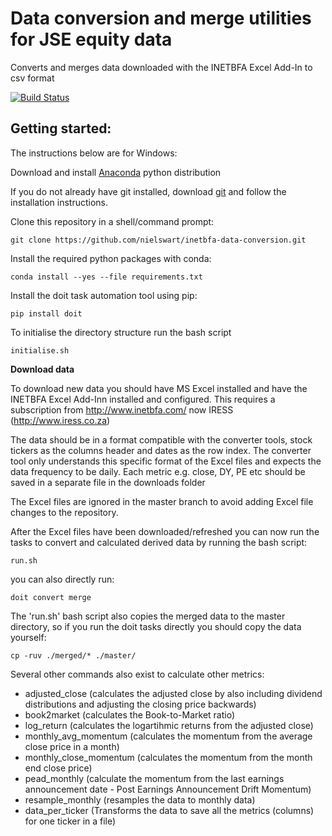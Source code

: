 # Data conversion and merge utilities for JSE equity data

Converts and merges data downloaded with the INETBFA Excel Add-In to csv format

[![Build Status](https://travis-ci.org/nielswart/inetbfa-data-conversion.svg?branch=master)](https://travis-ci.org/nielswart/inetbfa-data-conversion)

## Getting started:

The instructions below are for Windows:

Download and install [Anaconda](https://www.continuum.io/downloads) python distribution

If you do not already have git installed, download [git](https://git-scm.com/downloads) and follow the installation instructions.

Clone this repository in a shell/command prompt:

    git clone https://github.com/nielswart/inetbfa-data-conversion.git

Install the required python packages with conda:

    conda install --yes --file requirements.txt

Install the doit task automation tool using pip:

    pip install doit

To initialise the directory structure run the bash script

    initialise.sh

**Download data**

To download new data you should have MS Excel installed and have the INETBFA Excel Add-Inn installed and configured.  This requires a subscription from http://www.inetbfa.com/ now IRESS (http://www.iress.co.za)

The data should be in a format compatible with the converter tools, stock tickers as the columns header and dates as the row index.  The converter tool only understands this specific format of the Excel files and expects the data frequency to be daily.  Each metric e.g. close, DY, PE etc should be saved in a separate file in the downloads folder

The Excel files are ignored in the master branch to avoid adding Excel file changes to the repository.

After the Excel files have been downloaded/refreshed you can now run the tasks to convert and calculated derived data by running the bash script:

    run.sh

you can also directly run:

    doit convert merge

The 'run.sh' bash script also copies the merged data to the master directory, so if you run the doit tasks directly you should copy the data yourself:

    cp -ruv ./merged/* ./master/

Several other commands also exist to calculate other metrics:

- adjusted_close (calculates the adjusted close by also including dividend distributions and adjusting the closing price backwards)
- book2market (calculates the Book-to-Market ratio)
- log_return (calculates the logartihmic returns from the adjusted close)
- monthly_avg_momentum (calculates the momentum from the average close price in a month)
- monthly_close_momentum (calculates the momentum from the month end close price)
- pead_monthly (calculate the momentum from the last earnings announcement date - Post Earnings Announcement Drift Momentum)
- resample_monthly (resamples the data to monthly data)
- data_per_ticker (Transforms the data to save all the metrics (columns) for one ticker in a file)

